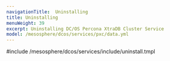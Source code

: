 ```yaml
---
navigationTitle:  Uninstalling
title: Uninstalling
menuWeight: 39
excerpt: Uninstalling DC/OS Percona XtraDB Cluster Service
model: /mesosphere/dcos/services/pxc/data.yml
---
```


#include /mesosphere/dcos/services/include/uninstall.tmpl
